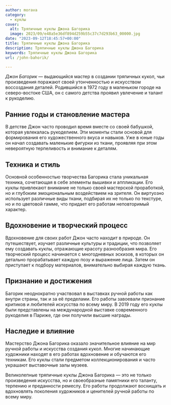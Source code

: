 ```yaml
---
author: morava
category:
  - куклы
cover:
  alt: Тряпичные куклы Джона Багорика
  image: 2023/09/e48a5e36df894d259b55c37c7d293b63_00000.jpg
date: "2023-09-12T18:45:57+00:00"
title: Тряпичные куклы Джона Багорика
description: Тряпичные куклы Джона Багорика
keywords: Тряпичные куклы Джона Багорика
url: /john-bahorik/

---
```

_Джон Багорик_ — выдающийся мастер в создании тряпичных кукол, чьи произведения поражают своей утонченностью и искусством воссоздания деталей. Родившийся в 1972 году в маленьком городе на северо-востоке США, он с самого детства проявил увлечение и талант к рукоделию.

## Ранние годы и становление мастера

В детстве Джон часто проводил время вместе со своей бабушкой, которая увлекалась рукоделием. Эти моменты стали основой для формирования его художественного вкуса и навыков. Уже в юные годы он начал создавать маленькие фигурки из ткани, проявляя при этом невероятную терпеливость и внимание к деталям.

## Техника и стиль

Основной особенностью творчества Багорика стала уникальная техника, сочетающая в себе элементы вышивки и аппликации. Его куклы привлекают внимание не только своей мастерской проработкой, но и глубоким эмоциональным воздействием на зрителя. Он виртуозно использует различные виды ткани, подбирая их не только по текстуре, но и по цветовой гамме, что придает его работам неповторимый характер.

## Вдохновение и творческий процесс

Вдохновение для своих работ Джон часто находит в природе. Он путешествует, изучает различные культуры и традиции, что позволяет ему создавать куклы, отражающие красоту разнообразия мира. Его творческий процесс начинается с многодневных эскизов, в которых он детально прорабатывает каждую позу и выражение лица. Затем он приступает к подбору материалов, внимательно выбирая каждую ткань.

## Признание и достижения

Багорик неоднократно участвовал в выставках ручной работы как внутри страны, так и за её пределами. Его работы завоевали признание критиков и любителей искусства по всему миру. В 2019 году его куклы были представлены на международной выставке современного рукоделия в Париже, где они получили высшие награды.

## Наследие и влияние

Мастерство Джона Багорика оказало значительное влияние на мир ручной работы и искусства создания кукол. Многие начинающие художники находят в его работах вдохновение и обучаются его техникам. Его куклы стали предметом коллекционирования и часто украшают выставочные залы музеев.

Великолепные тряпичные куклы Джона Багорика — это не только произведения искусства, но и своеобразные памятники его таланту, терпению и преданности ремеслу. Его работы продолжают восхищать и вдохновлять поколения художников и ценителей ручной работы по всему миру.
